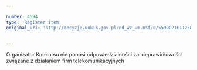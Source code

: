 ```yaml
---

number: 4594
type: 'Register item'
original_uri: 'http://decyzje.uokik.gov.pl/nd_wz_um.nsf/0/5599C21E1125843EC1257B64003FEE84?OpenDocument'


---
```


Organizator Konkursu nie ponosi odpowiedzialności za nieprawidłowości związane z działaniem firm telekomunikacyjnych
